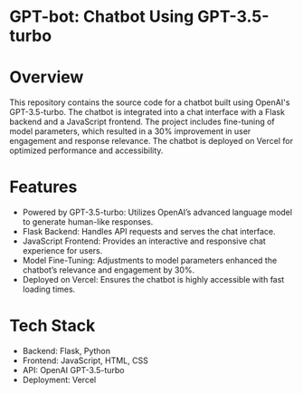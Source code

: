 # GPT-bot: Chatbot Using GPT-3.5-turbo

# Overview
This repository contains the source code for a chatbot built using OpenAI's GPT-3.5-turbo. The chatbot is integrated into a chat interface with a Flask backend and a JavaScript frontend. The project includes fine-tuning of model parameters, which resulted in a 30% improvement in user engagement and response relevance. The chatbot is deployed on Vercel for optimized performance and accessibility.

# Features
- Powered by GPT-3.5-turbo: Utilizes OpenAI’s advanced language model to generate human-like responses.
- Flask Backend: Handles API requests and serves the chat interface.
- JavaScript Frontend: Provides an interactive and responsive chat experience for users.
- Model Fine-Tuning: Adjustments to model parameters enhanced the chatbot’s relevance and engagement by 30%.
- Deployed on Vercel: Ensures the chatbot is highly accessible with fast loading times.

# Tech Stack
- Backend: Flask, Python
- Frontend: JavaScript, HTML, CSS
- API: OpenAI GPT-3.5-turbo
- Deployment: Vercel
